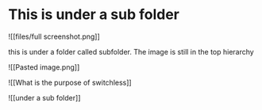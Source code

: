 # This is under a sub folder
![[files/full screenshot.png]]

this is under a folder called subfolder. The image is still in the top hierarchy


![[Pasted image.png]]

![[What is the purpose of switchless]]

![[under a sub folder]]

